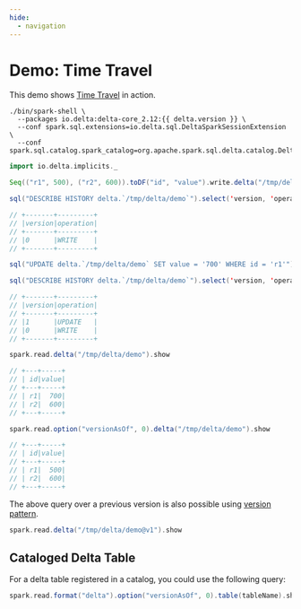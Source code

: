 ```yaml
---
hide:
  - navigation
---
```


# Demo: Time Travel

This demo shows [Time Travel](../time-travel/index.md) in action.

```text
./bin/spark-shell \
  --packages io.delta:delta-core_2.12:{{ delta.version }} \
  --conf spark.sql.extensions=io.delta.sql.DeltaSparkSessionExtension \
  --conf spark.sql.catalog.spark_catalog=org.apache.spark.sql.delta.catalog.DeltaCatalog
```

```scala
import io.delta.implicits._

Seq(("r1", 500), ("r2", 600)).toDF("id", "value").write.delta("/tmp/delta/demo")

sql("DESCRIBE HISTORY delta.`/tmp/delta/demo`").select('version, 'operation).show(truncate = false)

// +-------+---------+
// |version|operation|
// +-------+---------+
// |0      |WRITE    |
// +-------+---------+

sql("UPDATE delta.`/tmp/delta/demo` SET value = '700' WHERE id = 'r1'")

sql("DESCRIBE HISTORY delta.`/tmp/delta/demo`").select('version, 'operation).show(truncate = false)

// +-------+---------+
// |version|operation|
// +-------+---------+
// |1      |UPDATE   |
// |0      |WRITE    |
// +-------+---------+

spark.read.delta("/tmp/delta/demo").show

// +---+-----+
// | id|value|
// +---+-----+
// | r1|  700|
// | r2|  600|
// +---+-----+

spark.read.option("versionAsOf", 0).delta("/tmp/delta/demo").show

// +---+-----+
// | id|value|
// +---+-----+
// | r1|  500|
// | r2|  600|
// +---+-----+
```

The above query over a previous version is also possible using [version pattern](../time-travel/DeltaTimeTravelSpec.md#time-travel-patterns).

```scala
spark.read.delta("/tmp/delta/demo@v1").show
```

## Cataloged Delta Table

For a delta table registered in a catalog, you could use the following query:

```scala
spark.read.format("delta").option("versionAsOf", 0).table(tableName).show
```
